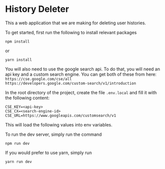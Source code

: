 # History Deleter

This a web application that we are making for deleting user histories.

To get started, first run the following to install relevant packages
```
npm install
```
or 
```
yarn install
```

You will also need to use the google search api. To do that, you will need an api key and a custom search engine. You can get both of these from here:  
`https://cse.google.com/cse/all`  
`https://developers.google.com/custom-search/v1/introduction`

In the root directory of the project, create the file `.env.local` and fill it with the following content:
```
CSE_KEY=<api-key>
CSE_CX=<search-engine-id>
CSE_URL=https://www.googleapis.com/customsearch/v1
```  
This will load the following values into env variables.

To run the dev server, simply run the command 
```
npm run dev
```

If you would prefer to use yarn, simply run
```
yarn run dev
```
